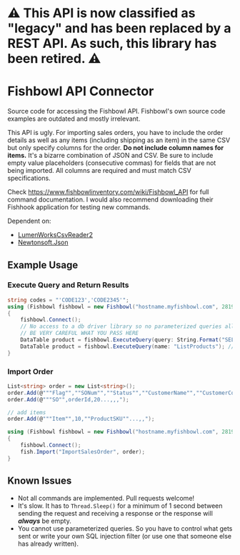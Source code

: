# ⚠️ This API is now classified as "legacy" and has been replaced by a REST API. As such, this library has been retired. ⚠️

# Fishbowl API Connector

Source code for accessing the Fishbowl API. Fishbowl's own source code examples are outdated and mostly irrelevant.

This API is ugly. For importing sales orders, you have to include the order details as well as any items (including shipping as an item) in the same CSV but only specify columns for the order. **Do not include column names for items.** It's a bizarre combination of JSON and CSV. Be sure to include empty value placeholders (consecutive commas) for fields that are not being imported. All columns are required and must match CSV specifications.

Check <https://www.fishbowlinventory.com/wiki/Fishbowl_API> for full command documentation. I would also recommend downloading their Fishhook application for testing new commands.

Dependent on:

- [LumenWorksCsvReader2](https://www.nuget.org/packages/LumenWorksCsvReader2/)
- [Newtonsoft.Json](https://www.nuget.org/packages/Newtonsoft.Json/)

## Example Usage

### Execute Query and Return Results

```C#
string codes = "'CODE123','CODE2345'";
using (Fishbowl fishbowl = new Fishbowl("hostname.myfishbowl.com", 28192, "username", "password"))
{
    fishbowl.Connect();
    // No access to a db driver library so no parameterized queries allowed
    // BE VERY CAREFUL WHAT YOU PASS HERE
    DataTable product = fishbowl.ExecuteQuery(query: String.Format("SELECT p.id, p.num, p.price, p.partId, qi.qtyonhand, p.sku FROM product p JOIN qtyinventory qi ON p.partId = qi.partid WHERE p.sku IN ({0})", codes));
    DataTable product = fishbowl.ExecuteQuery(name: "ListProducts"); // Use saved query by name
}
```

### Import Order

```C#
List<string> order = new List<string>();
order.Add(@"""Flag"",""SONum"",""Status"",""CustomerName"",""CustomerContact"",""BillToName"",""BillToAddress"",""BillToCity"",""BillToState"",""BillToZip"",""BillToCountry"",""ShipToName"",""ShipToAddress"",""ShipToCity"",""ShipToState"",""ShipToZip"",""ShipToCountry"",""ShipToResidential"",""CarrierName"",""TaxRateName"",""PriorityId"",""PONum"",""VendorPONum"",""Date"",""Salesman"",""ShippingTerms"",""PaymentTerms"",""FOB"",""Note"",""QuickBooksClassName"",""LocationGroupName"",""FulfillmentDate"",""URL"",""CarrierService"",""DateExpired"",""Phone"",""Email""");
order.Add(@"""SO"",orderId,20...,,,");

// add items
order.Add(@"""Item"",10,""ProductSKU""...,,");

using (Fishbowl fishbowl = new Fishbowl("hostname.myfishbowl.com", 28192, "username", "password"))
{
    fishbowl.Connect();
    fish.Import("ImportSalesOrder", order);
}
```

## Known Issues

- Not all commands are implemented. Pull requests welcome!
- It's slow. It has to `Thread.Sleep()` for a minimum of 1 second between sending the request and receiving a response or the response will ***always*** be empty.
- You cannot use parameterized queries. So you have to control what gets sent or write your own SQL injection filter (or use one that someone else has already written).
